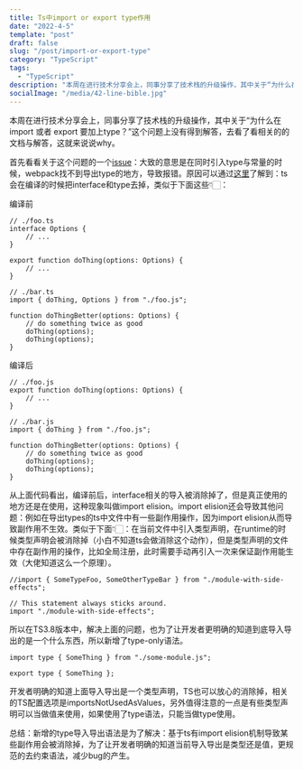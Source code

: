```yaml
---
title: Ts中import or export type作用
date: "2022-4-5"
template: "post"
draft: false
slug: "/post/import-or-export-type"
category: "TypeScript"
tags:
  - "TypeScript"
description: "本周在进行技术分享会上，同事分享了技术栈的升级操作，其中关于“为什么在import 或者 export 要加上type？”这个问题上没有得到解答，本着好奇之心，去看了看相关的的文档与解答，这就来说说why"
socialImage: "/media/42-line-bible.jpg"
---
```


本周在进行技术分享会上，同事分享了技术栈的升级操作，其中关于“为什么在import 或者 export 要加上type？”这个问题上没有得到解答，去看了看相关的的文档与解答，这就来说说why。 

首先看看关于这个问题的一个[issue](https://github.com/webpack/webpack/issues/7378)：大致的意思是在同时引入type与常量的时候，webpack找不到导出type的地方，导致报错。原因可以通过[这里](https://devblogs.microsoft.com/typescript/announcing-typescript-3-8-beta/#type-only-imports-exports)了解到：ts会在编译的时候把interface和type去掉，类似于下面这些👇🏻：

编译前
```
// ./foo.ts
interface Options {
    // ...
}

export function doThing(options: Options) {
    // ...
}

// ./bar.ts
import { doThing, Options } from "./foo.js";

function doThingBetter(options: Options) {
    // do something twice as good
    doThing(options);
    doThing(options);
}
```
编译后
```
// ./foo.js
export function doThing(options: Options) {
    // ...
}

// ./bar.js
import { doThing } from "./foo.js";

function doThingBetter(options: Options) {
    // do something twice as good
    doThing(options);
    doThing(options);
}

```
从上面代码看出，编译前后，interface相关的导入被消除掉了，但是真正使用的地方还是在使用，这种现象叫做import elision。import elision还会导致其他问题：例如在导出types的ts中文件中有一些副作用操作，因为import elision从而导致副作用不生效。类似于下面👇🏻：在当前文件中引入类型声明，在runtime的时候类型声明会被消除掉（小白不知道ts会做消除这个动作），但是类型声明的文件中存在副作用的操作，比如全局注册，此时需要手动再引入一次来保证副作用能生效（大佬知道这么一个原理）。
```
//import { SomeTypeFoo, SomeOtherTypeBar } from "./module-with-side-effects";

// This statement always sticks around.
import "./module-with-side-effects";
```

所以在TS3.8版本中，解决上面的问题，也为了让开发者更明确的知道到底导入导出的是一个什么东西，所以新增了type-only语法。  

```
import type { SomeThing } from "./some-module.js";

export type { SomeThing };
```
开发者明确的知道上面导入导出是一个类型声明，TS也可以放心的消除掉，相关的TS配置选项是importsNotUsedAsValues，另外值得注意的一点是有些类型声明可以当做值来使用，如果使用了type语法，只能当做type使用。

总结：新增的type导入导出语法是为了解决：基于ts有import elision机制导致某些副作用会被消除掉，为了让开发者明确的知道当前导入导出是类型还是值，更规范的去约束语法，减少bug的产生。
